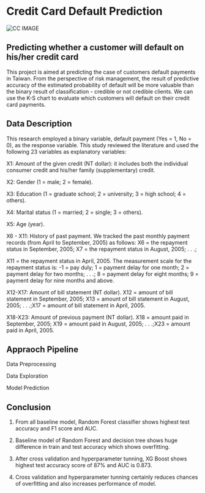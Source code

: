 # Credit Card Default Prediction
![CC IMAGE](https://user-images.githubusercontent.com/100474431/173319902-75a028c2-0e04-4603-ab5c-0d47ddc2922a.jpeg)
## **Predicting whether a customer will default on his/her credit card**

This project is aimed at predicting the case of customers default payments in Taiwan. From the perspective of risk management, the result of predictive accuracy of the estimated probability of default will be more valuable than the binary result of classification - credible or not credible clients. We can use the K-S chart to evaluate which customers will default on their credit card payments.

## **Data Description**

This research employed a binary variable, default payment (Yes = 1, No = 0), as the response variable. This study reviewed the literature and used the following 23 variables as explanatory variables:

  X1: Amount of the given credit (NT dollar): it includes both the individual consumer credit and his/her family (supplementary) credit.
  
  X2: Gender (1 = male; 2 = female).
  
  X3: Education (1 = graduate school; 2 = university; 3 = high school; 4 = others).
  
  X4: Marital status (1 = married; 2 = single; 3 = others).
  
  X5: Age (year).
  
  X6 - X11: History of past payment. We tracked the past monthly payment records (from April to September, 2005) as follows: X6 = the repayment status in September,     2005; 
  X7 = the repayment status in August, 2005; . . .;
  
  X11 = the repayment status in April, 2005. The measurement scale for the repayment status is: -1 = pay duly; 1 = payment delay for one month; 2 = payment delay for two   months; . . .; 8 = payment delay for eight months; 9 = payment delay for nine months and above.
  
  X12-X17: Amount of bill statement (NT dollar). X12 = amount of bill statement in September, 2005; X13 = amount of bill statement in August, 2005; . . .;X17 = amount of bill statement in April, 2005.
  
  X18-X23: Amount of previous payment (NT dollar). X18 = amount paid in September, 2005; X19 = amount paid in August, 2005; . . .;X23 = amount paid in April, 2005.
  
  ## **Appraoch Pipeline**
  
  Data Preprocessing
  
  Data Exploration
  
  Model Prediction
  
  ## **Conclusion**
  
 1. From all baseline model, Random Forest classifier shows highest test accuracy
and F1 score and AUC.

2. Baseline model of Random Forest and decision tree shows huge difference in
train and test accuracy which shows overfitting.

3. After cross validation and hyperparameter tunning, XG Boost shows highest test
accuracy score of 87% and AUC is 0.873.

4. Cross validation and hyperparameter tunning certainly reduces chances of
overfitting and also increases performance of model.
  
  
